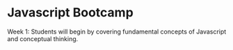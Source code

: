 # Javascript Bootcamp
Week 1:
Students will begin by covering fundamental concepts of Javascript and conceptual thinking.